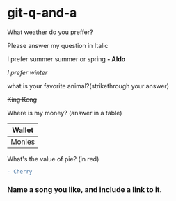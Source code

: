 # git-q-and-a

What weather do you preffer? 

Please answer my question in Italic

I prefer summer summer or spring **- Aldo**

_I prefer winter_

what is your favorite animal?(strikethrough your answer)


~~King Kong~~

Where is my money? (answer in a table)

| Wallet      |
| ------------- |
| Monies    |

What's the value of pie? (in red)

```diff
- Cherry
```

### Name a song you like, and include a link to it.
